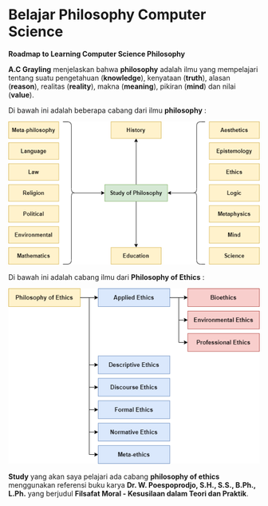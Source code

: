 # Belajar Philosophy Computer Science
**Roadmap to Learning Computer Science Philosophy**



**A.C Grayling** menjelaskan bahwa **philosophy** adalah ilmu yang mempelajari tentang suatu pengetahuan (**knowledge**), kenyataan (**truth**), alasan (**reason**), realitas (**reality**), makna (**meaning**), pikiran (**mind**) dan nilai (**value**).

Di bawah ini adalah beberapa cabang dari ilmu **philosophy** :

<img src="/assets/Outline-Philosophy.png" style="zoom:90%;" />

Di bawah ini adalah cabang ilmu dari **Philosophy of Ethics** :

<img src="/assets/Philosophy-of-Ethics.png" style="zoom:90%;" />

**Study** yang akan saya pelajari ada cabang **philosophy of ethics** menggunakan referensi buku karya **Dr. W. Poespoprodjo, S.H., S.S., B.Ph., L.Ph.** yang berjudul **Filsafat Moral - Kesusilaan dalam Teori dan Praktik**.

